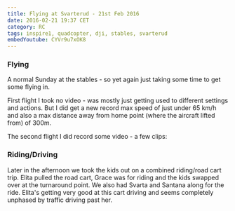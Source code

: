 ```yaml
---
title: Flying at Svarterud - 21st Feb 2016
date: 2016-02-21 19:37 CET
category: RC
tags: inspire1, quadcopter, dji, stables, svarterud
embedYoutube: CYVr9u7xOK8
---
```


### Flying

A normal Sunday at the stables - so yet again just taking some time to get some flying in.

First flight I took no video - was mostly just getting used to different settings and actions. But I did get a new record max speed of just under 65 km/h and also a max distance away from home point (where the aircraft lifted from) of 300m.

The second flight I did record some video - a few clips:

<embed-youtube id="CYVr9u7xOK8"></embed-youtube>

### Riding/Driving

Later in the afternoon we took the kids out on a combined riding/road cart trip. Elita pulled the road cart, Grace was for riding and the kids swapped over at the turnaround point. We also had Svarta and Santana along for the ride. Elita's getting very good at this cart driving and seems completely unphased by traffic driving past her.
